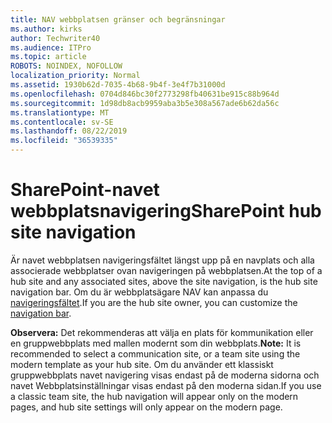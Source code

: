 ```yaml
---
title: NAV webbplatsen gränser och begränsningar
ms.author: kirks
author: Techwriter40
ms.audience: ITPro
ms.topic: article
ROBOTS: NOINDEX, NOFOLLOW
localization_priority: Normal
ms.assetid: 1930b62d-7035-4b68-9b4f-3e4f7b31000d
ms.openlocfilehash: 0704d846bc30f2773298fb40631be915c88b964d
ms.sourcegitcommit: 1d98db8acb9959aba3b5e308a567ade6b62da56c
ms.translationtype: MT
ms.contentlocale: sv-SE
ms.lasthandoff: 08/22/2019
ms.locfileid: "36539335"
---
```

# <a name="sharepoint-hub-site-navigation"></a><span data-ttu-id="5e4a6-102">SharePoint-navet webbplatsnavigering</span><span class="sxs-lookup"><span data-stu-id="5e4a6-102">SharePoint hub site navigation</span></span>

<span data-ttu-id="5e4a6-103">Är navet webbplatsen navigeringsfältet längst upp på en navplats och alla associerade webbplatser ovan navigeringen på webbplatsen.</span><span class="sxs-lookup"><span data-stu-id="5e4a6-103">At the top of a hub site and any associated sites, above the site navigation, is the hub site navigation bar.</span></span> <span data-ttu-id="5e4a6-104">Om du är webbplatsägare NAV kan anpassa du [navigeringsfältet](https://support.office.com/article/customize-the-navigation-on-your-sharepoint-site-3cd61ae7-a9ed-4e1e-bf6d-4655f0bf25ca#hubnav).</span><span class="sxs-lookup"><span data-stu-id="5e4a6-104">If you are the hub site owner, you can customize the [navigation bar](https://support.office.com/article/customize-the-navigation-on-your-sharepoint-site-3cd61ae7-a9ed-4e1e-bf6d-4655f0bf25ca#hubnav).</span></span> 

<span data-ttu-id="5e4a6-105">**Observera:** Det rekommenderas att välja en plats för kommunikation eller en gruppwebbplats med mallen modernt som din webbplats.</span><span class="sxs-lookup"><span data-stu-id="5e4a6-105">**Note:** It is recommended to select a communication site, or a team site using the modern template as your hub site.</span></span> <span data-ttu-id="5e4a6-106">Om du använder ett klassiskt gruppwebbplats navet navigering visas endast på de moderna sidorna och navet Webbplatsinställningar visas endast på den moderna sidan.</span><span class="sxs-lookup"><span data-stu-id="5e4a6-106">If you use a classic team site, the hub navigation will appear only on the modern pages, and hub site settings will only appear on the modern page.</span></span> 


